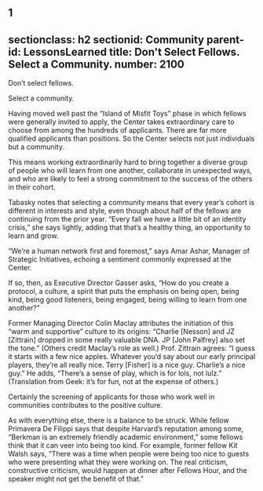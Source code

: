 1
---
sectionclass: h2
sectionid: Community
parent-id: LessonsLearned
title: Don't Select Fellows. Select a Community.
number: 2100
---

Don’t select fellows.

Select a community.

Having moved well past the “Island of Misfit Toys” phase in which fellows were generally invited to apply, the Center takes extraordinary care to choose from among the hundreds of applicants. There are far more qualified applicants than positions. So the Center selects not just individuals but a community.

This means working extraordinarily hard to bring together a diverse group of people who will learn from one another, collaborate in unexpected ways, and who are likely to feel a strong commitment to the success of the others in their cohort.

Tabasky notes that selecting a community means that every year’s cohort is different in interests and style, even though about half of the fellows are continuing from the prior year. “Every fall we have a little bit of an identity crisis,” she says lightly, adding that that’s a healthy thing, an opportunity to learn and grow.

“We’re a human network first and foremost,” says Amar Ashar, Manager of Strategic Initiatives, echoing a sentiment commonly expressed at the Center.

If so, then, as Executive Director Gasser asks, “How do you create a protocol, a culture, a spirit that puts the emphasis on being open, being kind, being good listeners, being engaged, being willing to learn from one another?”

Former Managing Director Colin Maclay attributes the initiation of this “warm and supportive” culture to its origins: “Charlie [Nesson] and JZ [Zittrain] dropped in some really valuable DNA. JP [John Palfrey] also set the tone.” (Others credit Maclay’s role as well.) Prof. Zittrain agrees: “I guess it starts with a few nice apples. Whatever you’d say about our early principal players, they’re all really nice. Terry [Fisher] is a nice guy. Charlie’s a nice guy.” He adds, “There’s a sense of play, which is for lols, not lulz.” (Translation from Geek: it’s for fun, not at the expense of others.)

Certainly the screening of applicants for those who work well in communities contributes to the positive culture.

As with everything else, there is a balance to be struck. While fellow Primavera De Filippi says that despite Harvard’s reputation among some, “Berkman is an extremely friendly academic environment,” some fellows think that it can veer into being too kind. For example, former fellow Kit Walsh says, “There was a time when people were being too nice to guests who were presenting what they were working on. The real criticism, constructive criticism, would happen at dinner after Fellows Hour, and the speaker might not get the benefit of that.”
